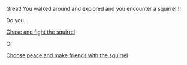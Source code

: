 Great! You walked around and explored and you encounter a squirrel!!!

Do you...

[Chase and fight the squirrel](situations/you-chase-and-fight-squirrel.md)

Or

[Choose peace and make friends with the squirrel](situations/you-choose-peace.md)
